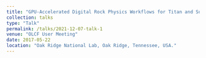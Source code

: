 ```yaml
---
title: "GPU-Accelerated Digital Rock Physics Workflows for Titan and Summit"
collection: talks
type: "Talk"
permalink: /talks/2021-12-07-talk-1
venue: "OLCF User Meeting"
date: 2017-05-22
location: "Oak Ridge National Lab, Oak Ridge, Tennessee, USA."
---
```



